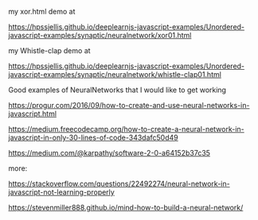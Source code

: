 
my xor.html demo at

https://hpssjellis.github.io/deeplearnjs-javascript-examples/Unordered-javascript-examples/synaptic/neuralnetwork/xor01.html







my Whistle-clap demo at

https://hpssjellis.github.io/deeplearnjs-javascript-examples/Unordered-javascript-examples/synaptic/neuralnetwork/whistle-clap01.html









Good examples of NeuralNetworks that I would like to get working


https://progur.com/2016/09/how-to-create-and-use-neural-networks-in-javascript.html



https://medium.freecodecamp.org/how-to-create-a-neural-network-in-javascript-in-only-30-lines-of-code-343dafc50d49



https://medium.com/@karpathy/software-2-0-a64152b37c35



more:

https://stackoverflow.com/questions/22492274/neural-network-in-javascript-not-learning-properly


https://stevenmiller888.github.io/mind-how-to-build-a-neural-network/
